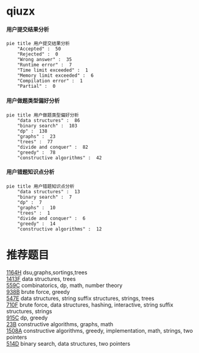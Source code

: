 # qiuzx

<!-- tabs:start -->



#### **用户提交结果分析**

```mermaid
pie title 用户提交结果分析
    "Accepted" :  50
    "Rejected" :  0
    "Wrong answer" :  35
    "Runtime error" :  7
    "Time limit exceeded" :  1
    "Memory limit exceeded" :  6
    "Compilation error" :  1
    "Partial" :  0
```

#### **用户做题类型偏好分析**

```mermaid
pie title 用户做题类型偏好分析
    "data structures" :  86
    "binary search" :  103
    "dp" :  138
    "graphs" :  23
    "trees" :  77
    "divide and conquer" :  82
    "greedy" :  78
    "constructive algorithms" :  42
```
#### **用户错题知识点分析**

```mermaid
pie title 用户错题知识点分析
    "data structures" :  13
    "binary search" :  7
    "dp" :  7
    "graphs" :  10
    "trees" :  1
    "divide and conquer" :  6
    "greedy" :  14
    "constructive algorithms" :  12
```



<!-- tabs:end -->
# 推荐题目
[1164H](https://codeforces.com/contest/1164/problem/H)		dsu,graphs,sortings,trees		  
[1413F](https://codeforces.com/contest/1413/problem/F)		data structures,
                        trees		  
[559C](https://codeforces.com/contest/559/problem/C)		combinatorics,
                        dp,
                        math,
                        number theory		  
[938B](https://codeforces.com/contest/938/problem/B)		brute force,
                        greedy		  
[547E](https://codeforces.com/contest/547/problem/E)		data structures,
                        string suffix structures,
                        strings,
                        trees		  
[710F](https://codeforces.com/contest/710/problem/F)		brute force,
                        data structures,
                        hashing,
                        interactive,
                        string suffix structures,
                        strings		  
[915C](https://codeforces.com/contest/915/problem/C)		dp,
                        greedy		  
[23B](https://codeforces.com/contest/23/problem/B)		constructive algorithms,
                        graphs,
                        math		  
[1508A](https://codeforces.com/contest/1508/problem/A)		constructive algorithms,
                        greedy,
                        implementation,
                        math,
                        strings,
                        two pointers		  
[514D](https://codeforces.com/contest/514/problem/D)		binary search,
                        data structures,
                        two pointers		  
